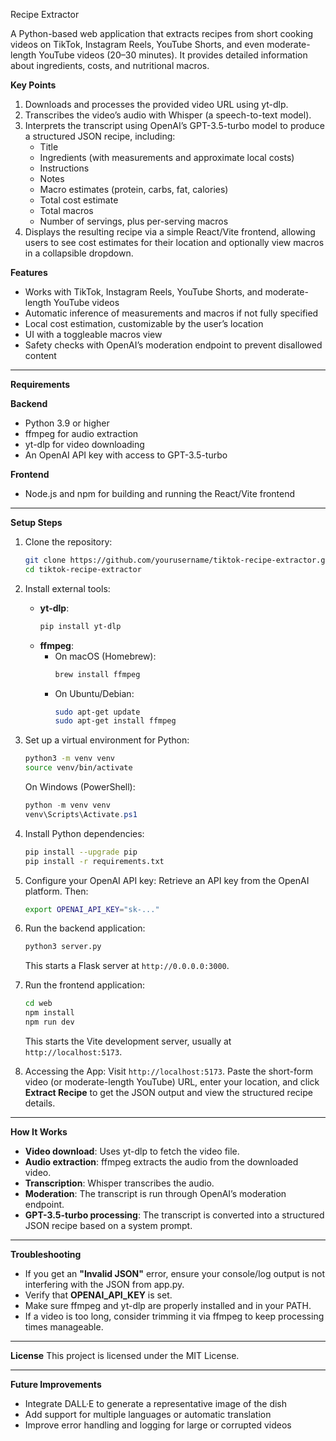 Recipe Extractor

A Python-based web application that extracts recipes from short cooking videos on TikTok, Instagram Reels, YouTube Shorts, and even moderate-length YouTube videos (20–30 minutes). It provides detailed information about ingredients, costs, and nutritional macros.

**Key Points**

1. Downloads and processes the provided video URL using yt-dlp.  
2. Transcribes the video’s audio with Whisper (a speech-to-text model).  
3. Interprets the transcript using OpenAI’s GPT-3.5-turbo model to produce a structured JSON recipe, including:
   - Title  
   - Ingredients (with measurements and approximate local costs)  
   - Instructions  
   - Notes  
   - Macro estimates (protein, carbs, fat, calories)  
   - Total cost estimate  
   - Total macros  
   - Number of servings, plus per-serving macros  
4. Displays the resulting recipe via a simple React/Vite frontend, allowing users to see cost estimates for their location and optionally view macros in a collapsible dropdown.

**Features**
- Works with TikTok, Instagram Reels, YouTube Shorts, and moderate-length YouTube videos  
- Automatic inference of measurements and macros if not fully specified  
- Local cost estimation, customizable by the user’s location  
- UI with a toggleable macros view  
- Safety checks with OpenAI’s moderation endpoint to prevent disallowed content

---

**Requirements**

**Backend**
- Python 3.9 or higher  
- ffmpeg for audio extraction  
- yt-dlp for video downloading  
- An OpenAI API key with access to GPT-3.5-turbo  

**Frontend**
- Node.js and npm for building and running the React/Vite frontend

---

**Setup Steps**

1. Clone the repository:
   ```bash
   git clone https://github.com/yourusername/tiktok-recipe-extractor.git
   cd tiktok-recipe-extractor
   ```

2. Install external tools:
   - **yt-dlp**:
     ```bash
     pip install yt-dlp
     ```
   - **ffmpeg**:
     - On macOS (Homebrew):
       ```bash
       brew install ffmpeg
       ```
     - On Ubuntu/Debian:
       ```bash
       sudo apt-get update
       sudo apt-get install ffmpeg
       ```

3. Set up a virtual environment for Python:
   ```bash
   python3 -m venv venv
   source venv/bin/activate
   ```
   On Windows (PowerShell):
   ```powershell
   python -m venv venv
   venv\Scripts\Activate.ps1
   ```

4. Install Python dependencies:
   ```bash
   pip install --upgrade pip
   pip install -r requirements.txt
   ```

5. Configure your OpenAI API key:
   Retrieve an API key from the OpenAI platform. Then:
   ```bash
   export OPENAI_API_KEY="sk-..."
   ```

6. Run the backend application:
   ```bash
   python3 server.py
   ```
   This starts a Flask server at `http://0.0.0.0:3000`.

7. Run the frontend application:
   ```bash
   cd web
   npm install
   npm run dev
   ```
   This starts the Vite development server, usually at `http://localhost:5173`.

8. Accessing the App:
   Visit `http://localhost:5173`. Paste the short-form video (or moderate-length YouTube) URL, enter your location, and click **Extract Recipe** to get the JSON output and view the structured recipe details.

---

**How It Works**
- **Video download**: Uses yt-dlp to fetch the video file.  
- **Audio extraction**: ffmpeg extracts the audio from the downloaded video.  
- **Transcription**: Whisper transcribes the audio.  
- **Moderation**: The transcript is run through OpenAI’s moderation endpoint.  
- **GPT-3.5-turbo processing**: The transcript is converted into a structured JSON recipe based on a system prompt.  

---

**Troubleshooting**
- If you get an **"Invalid JSON"** error, ensure your console/log output is not interfering with the JSON from app.py.  
- Verify that **OPENAI_API_KEY** is set.  
- Make sure ffmpeg and yt-dlp are properly installed and in your PATH.  
- If a video is too long, consider trimming it via ffmpeg to keep processing times manageable.

---

**License**
This project is licensed under the MIT License.

---

**Future Improvements**
- Integrate DALL·E to generate a representative image of the dish  
- Add support for multiple languages or automatic translation  
- Improve error handling and logging for large or corrupted videos